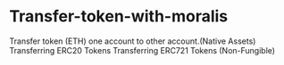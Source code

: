 # Transfer-token-with-moralis
Transfer token (ETH) one account to other account.(Native Assets)
Transferring ERC20 Tokens
Transferring ERC721 Tokens (Non-Fungible)


